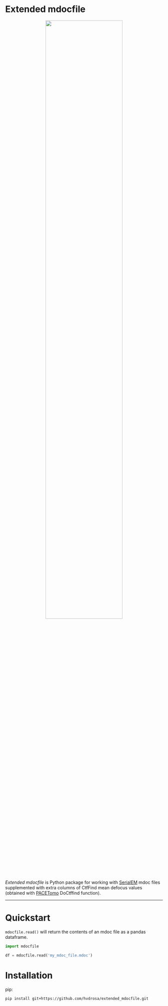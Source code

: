 # Extended mdocfile

<p align="center" width="100%">
    <img width="70%" src="https://user-images.githubusercontent.com/7307488/205445941-8db4ad0e-648a-446e-812d-bd1b81ec19b8.png"> 
</p>

*Extended mdocfile* is Python package for working with [SerialEM](https://bio3d.colorado.edu/SerialEM/) mdoc files supplemented with extra columns of CtfFind mean defocus values (obtained with [PACETomo](https://github.com/eisfabian/PACEtomo.git) DoCtffind function).

---

# Quickstart

`mdocfile.read()` will return the contents of an mdoc file as a pandas 
dataframe.

```python
import mdocfile

df = mdocfile.read('my_mdoc_file.mdoc')
```

# Installation

pip:

```shell
pip install git+https://github.com/hvdrosa/extended_mdocfile.git
```
